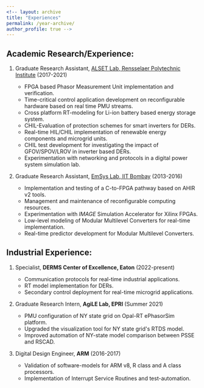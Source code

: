 ```yaml
---
<!-- layout: archive
title: "Experiences"
permalink: /year-archive/
author_profile: true -->
---
```



## Academic Research/Experience:

1. Graduate Research Assistant, [ALSET Lab, Rensselaer Polytechnic Institute](https://alsetlab.github.io/) (2017-2021)
    - FPGA based Phasor Measurement Unit implementation and verification. 
    - Time-critical control application development on reconfigurable hardware based on real time PMU streams. 
    - Cross platform RT-modeling for Li-ion battery based energy storage system.  
    - CHIL-Evaluation of protection schemes for smart inverters for DERs. 
    - Real-time HIL/CHIL implementation of renewable energy components and microgrid units. 
    - CHIL test development for investigating the impact of GFOV/SPOV/LROV in inverter based DERs.
    - Experimentation with networking and protocols in a digital power system simulation lab. 
  
2. Graduate Research Assistant, [EmSys Lab, IIT Bombay](https://www.ee.iitb.ac.in/web/research/labs/emsys) (2013-2016)
    - Implementation and testing of a C-to-FPGA pathway based on AHIR v2 tools.
    - Management and maintenance of reconfigurable computing resources. 
    - Experimentation with _IMAGE_ Simulation Accelerator for Xilinx FPGAs.   
    - Low-level modeling of Modular Multilevel Converters for real-time implementation.  
    - Real-time predictor development for Modular Multilevel Converters.

## Industrial Experience: 

1. Specialist, **DERMS Center of Excellence, Eaton** (2022-present)
    - Communication protocols for real-time industrial applications. 
    - RT model implementation for DERs. 
    - Secondary control deployment for real-time microgrid applications.
  
2. Graduate Research Intern, **AgiLE Lab, EPRI** (Summer 2021)
    - PMU configuration of NY state grid on Opal-RT ePhasorSim platform. 
    - Upgraded the visualization tool for NY state grid's RTDS model. 
    - Improved automation of NY-state model comparison between PSSE and RSCAD. 
  
3. Digital Design Engineer, **ARM** (2016-2017)
    - Validation of software-models for ARM v8, R class and A class processors. 
    - Implementation of Interrupt Service Routines and test-automation. 

